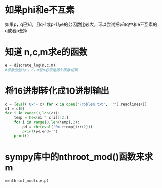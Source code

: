 # 如果phi和e不互素

如果p，q已知，且q-1或p-1与e的公因数比较大，可以尝试把p和q中和e不互素的q或者p去掉

# 知道 n,c,m求e的函数

```python
e = discrete_log(n,c,m)
#参数分别为n，c，m且n必须是两个质数相乘
```

# 将16进制转化成10进制输出

~~~python
c = [eval('0x'+ x) for x in open('Problem.txt', 'r').readlines()]
m1 = c[0]
for i in range(1,len(c)):
    temp = hex(m1 ^ c[i])[2:]
    for i in range(0,len(temp),2):
        pd = chr(eval('0x'+temp[i:i+2]))
        print(pd,end='')
    print()
~~~

# sympy库中的nthroot_mod()函数来求m

~~~ 
m=nthroot_mod(c,e,p)
~~~



